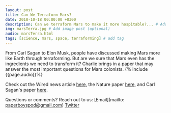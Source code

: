 ```yaml
---
layout: post
title: Can We Terraform Mars?
date: 2018-10-18 00:00:00 +0300
description: Can we terraform Mars to make it more hospitable?... # Add post description (shows up as description on social media posts)
img: marsTerra.jpg # Add image post (optional)
audio: marsTerra.html
tags: [science, mars, space, terraforming] # add tag
---
```


From Carl Sagan to Elon Musk, people have discussed making Mars more like Earth through terraforming. But are we sure that Mars even has the ingredients we need to transform it? Charlie brings in a paper that may answer the most important questions for Mars colonists.
{% include {{page.audio}}%}

Check out the Wired news article [here](https://www.wired.com/story/co2-terraforming-mars/ ), the Nature paper [here](https://www.nature.com/articles/s41550-018-0529-6), and Carl Sagan's paper [here](https://www.sciencedirect.com/science/article/pii/001910357190131X).

Questions or comments? Reach out to us: [Email](mailto: paperboyspod@gmail.com) [Twitter](https://twitter.com/PaperBoysPod)
